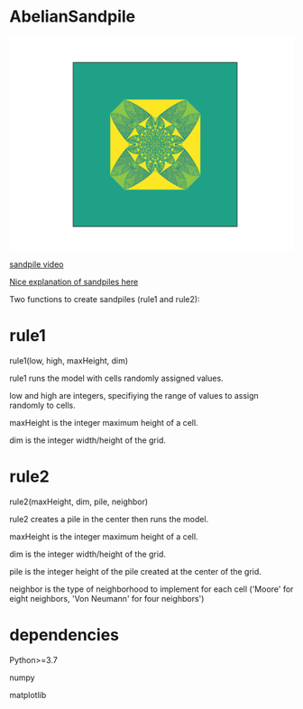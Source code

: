 # AbelianSandpile

![Moore Sandpile](https://github.com/mlundine/AbelianSandpile/blob/main/moore.png)

[sandpile video](https://drive.google.com/file/d/1bnxOMElHwGi6ramC5k3wvtxc-wGISrZm/view?usp=sharing)

[Nice explanation of sandpiles here](https://www.youtube.com/watch?v=1MtEUErz7Gg)

Two functions to create sandpiles (rule1 and rule2):

# rule1

rule1(low, high, maxHeight, dim)

rule1 runs the model with cells randomly assigned values.

low and high are integers, specifiying the range of values to assign randomly to cells.

maxHeight is the integer maximum height of a cell.

dim is the integer width/height of the grid.


# rule2

rule2(maxHeight, dim, pile, neighbor)

rule2 creates a pile in the center then runs the model.

maxHeight is the integer maximum height of a cell.

dim is the integer width/height of the grid.

pile is the integer height of the pile created at the center of the grid.

neighbor is the type of neighborhood to implement for each cell ('Moore' for eight neighbors, 'Von Neumann' for four neighbors')


# dependencies

Python>=3.7

numpy

matplotlib






